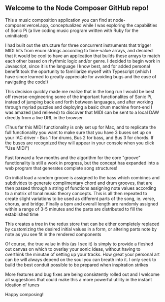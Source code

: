 <h2>Welcome to the Node Composer GitHub repo!</h2>

This a music composition application you can find at node-composer.vercel.app, conceptualized while I was exploring the capabilities of Sonic Pi (a live coding music program written with Ruby for the uninitiated)

I had built out the structure for three concurrent instruments that trigger MIDI hits from enum strings according to time-value arrays, and decided that it would be cool to have an application that builds these arrays to match each other based on rhythmic logic and/or genre.  I decided to begin work in Javascript, since it is the language I know best, and for added personal benefit took the oportunity to familiarize myself with Typescript (which I have since learned to greatly appreciate for avoiding bugs and the ease of navigating the code!)

This decision quickly made me realize that in the long run I would be best off reverse-engineering some of the important functionalites of Sonic Pi, instead of jumping back and forth between languages, and after working through myriad puzzles and deploying a basic drum machine front-end I was amazed (and relieved) to discover that MIDI can be sent to a local DAW directly from a live URL in the browser

(Thus far this MIDI functionality is only set up for Mac, and to replicate the full functionality you want to make sure that you have 3 buses set up on your IAC driver - Bus 1 for drums, Bus 2 for bass, and Bus 3 for chords.  If the buses are recognized they will appear in your console when you click "Use MIDI")

Fast forward a few months and the algorithm for the core "groove" functionality is still a work in progress, but the concept has expanded into a web program that generates complete song structures!

On initial load a random groove is assigned to the bass which combines and subdivides to generate complimentary chord and drum grooves, that are then passed through a string of functions assigning note values according to a matrix of tonal music theory concepts. This is all then repeated to create slight variations to be used as different parts of the song, ie. verse, chorus, and bridge.  Finally a bpm and overall length are randomly assigned within a range of 3-5 minutes and the parts are distributed to fill the established time

This creates a tree in the redux store that can be either completely replaced by customizing the desired initial values in a form, or altering parts note by note as you see fit in the rendered components

Of course, the true value in this (as I see it) is simply to provide a fleshed out canvas on which to overlay your sonic ideas, without having to overthink the minutae of setting up your tracks.  How great your personal art can be will always depend on the soul you can breath into it.  I only seek to build the best conduit possible to be prepared when inspiration strikes

More features and bug fixes are being consistently rolled out and I welcome all suggestions that could make this a more powerful utility in the instant ideation of tunes

Happy composing!
